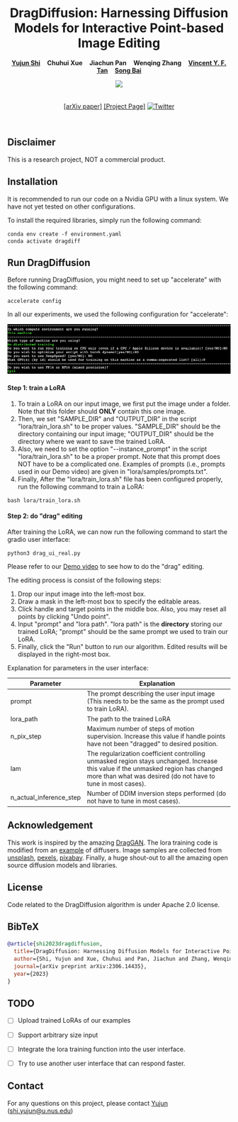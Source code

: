 <p align="center">
  <h1 align="center">DragDiffusion: Harnessing Diffusion Models for Interactive Point-based Image Editing</h1>
  <p align="center">
    <a href="https://yujun-shi.github.io/"><strong>Yujun Shi</strong></a>
    &nbsp;&nbsp;
    <strong>Chuhui Xue</strong>
    &nbsp;&nbsp;
    <strong>Jiachun Pan</strong>
    &nbsp;&nbsp;
    <strong>Wenqing Zhang</strong>
    &nbsp;&nbsp;
    <a href="https://vyftan.github.io/"><strong>Vincent Y. F. Tan</strong></a>
    &nbsp;&nbsp;
    <a href="https://songbai.site/"><strong>Song Bai</strong></a>
  </p>
  <div align="center">
    <img src="./release-doc/asset/github_video.gif", width="700">
  </div>
  <br>
  <p align="center">
    <a href="https://arxiv.org/abs/2306.14435">[arXiv paper]</a>
    <a href="https://yujun-shi.github.io/projects/dragdiffusion.html">[Project Page]</a>
    <a href="https://twitter.com/YujunPeiyangShi"><img alt='Twitter' src="https://img.shields.io/twitter/follow/YujunPeiyangShi?label=%40YujunPeiyangShi"></a>
  </p>
  <br>
</p>

## Disclaimer
This is a research project, NOT a commercial product.

## Installation

It is recommended to run our code on a Nvidia GPU with a linux system. We have not yet tested on other configurations.

To install the required libraries, simply run the following command:
```
conda env create -f environment.yaml
conda activate dragdiff
```

## Run DragDiffusion
Before running DragDiffusion, you might need to set up "accelerate" with the following command:
```
accelerate config
```
In all our experiments, we used the following configuration for "accelerate":
<p align="center">
    <img src="./release-doc/asset/accelerate_config.jpg"></img>
</p>

#### Step 1: train a LoRA
1) To train a LoRA on our input image, we first put the image under a folder. Note that this folder should **ONLY** contain this one image.
2) Then, we set "SAMPLE\_DIR" and "OUTPUT\_DIR" in the script "lora/train\_lora.sh" to be proper values. "SAMPLE\_DIR" should be the directory containing our input image; "OUTPUT\_DIR" should be the directory where we want to save the trained LoRA.
3) Also, we need to set the option "--instance\_prompt" in the script "lora/train\_lora.sh" to be a proper prompt. Note that this prompt does NOT have to be a complicated one. Examples of prompts (i.e., prompts used in our Demo video) are given in "lora/samples/prompts.txt".
4) Finally, After the "lora/train\_lora.sh" file has been configured properly, run the following command to train a LoRA:
```
bash lora/train_lora.sh
```

#### Step 2: do "drag" editing
After training the LoRA, we can now run the following command to start the gradio user interface:
```
python3 drag_ui_real.py
```

Please refer to our [Demo video](https://yujun-shi.github.io/projects/dragdiffusion.html) to see how to do the "drag" editing.

The editing process is consist of the following steps:
1) Drop our input image into the left-most box.
2) Draw a mask in the left-most box to specify the editable areas.
3) Click handle and target points in the middle box. Also, you may reset all points by clicking "Undo point".
4) Input "prompt" and "lora path". "lora path" is the **directory** storing our trained LoRA; "prompt" should be the same prompt we used to train our LoRA.
5) Finally, click the "Run" button to run our algorithm. Edited results will be displayed in the right-most box.

Explanation for parameters in the user interface:

|Parameter|Explanation|
|-----|------|
|prompt|The prompt describing the user input image (This needs to be the same as the prompt used to train LoRA).|
|lora_path|The path to the trained LoRA|
|n_pix_step|Maximum number of steps of motion supervision. Increase this value if handle points have not been "dragged" to desired position.|
|lam|The regularization coefficient controlling unmasked region stays unchanged. Increase this value if the unmasked region has changed more than what was desired (do not have to tune in most cases).|
|n_actual_inference_step|Number of DDIM inversion steps performed (do not have to tune in most cases).|


## Acknowledgement
This work is inspired by the amazing [DragGAN](https://vcai.mpi-inf.mpg.de/projects/DragGAN/). The lora training code is modified from an [example](https://github.com/huggingface/diffusers/blob/v0.17.1/examples/dreambooth/train_dreambooth_lora.py) of diffusers. Image samples are collected from [unsplash](https://unsplash.com/), [pexels](https://www.pexels.com/zh-cn/), [pixabay](https://pixabay.com/). Finally, a huge shout-out to all the amazing open source diffusion models and libraries.


## License
Code related to the DragDiffusion algorithm is under Apache 2.0 license.


## BibTeX
```bibtex
@article{shi2023dragdiffusion,
  title={DragDiffusion: Harnessing Diffusion Models for Interactive Point-based Image Editing},
  author={Shi, Yujun and Xue, Chuhui and Pan, Jiachun and Zhang, Wenqing and Tan, Vincent YF and Bai, Song},
  journal={arXiv preprint arXiv:2306.14435},
  year={2023}
}
```

## TODO
- [ ] Upload trained LoRAs of our examples
- [ ] Support arbitrary size input
- [ ] Integrate the lora training function into the user interface.
- [ ] Try to use another user interface that can respond faster.


## Contact
For any questions on this project, please contact [Yujun](https://yujun-shi.github.io/) (shi.yujun@u.nus.edu)

